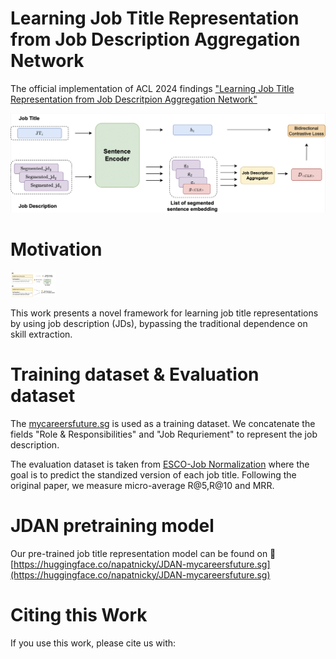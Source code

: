 # Learning Job Title Representation from Job Description Aggregation Network
The official implementation of ACL 2024 findings ["Learning Job Title Representation from Job Descritpion Aggregation Network"](https://arxiv.org/pdf/2406.08055)

<img src="JDAN-architecture.png">


# Motivation

<img src="motivation.png" height="40">

This work presents a novel framework for learning job title representations by using job description (JDs), bypassing the traditional dependence on skill extraction.


# Training dataset & Evaluation dataset


The [mycareersfuture.sg](https://github.com/WING-NUS/JD2Skills-BERT-XMLC/tree/main) is used as a training dataset. We concatenate the fields "Role & Responsibilities" and "Job Requriement" to represent the job description.



The evaluation dataset is taken from [ESCO-Job Normalization](https://github.com/jensjorisdecorte/JobBERT-evaluation-dataset) where the goal is to predict the standized version of each job title. Following the original paper, we measure micro-average R@5,R@10 and MRR.

# JDAN pretraining model
Our pre-trained job title representation model can be found on 🤗 [https://huggingface.co/napatnicky/JDAN-mycareersfuture.sg](https://huggingface.co/napatnicky/JDAN-mycareersfuture.sg)

# Citing this Work
If you use this work, please cite us with:
